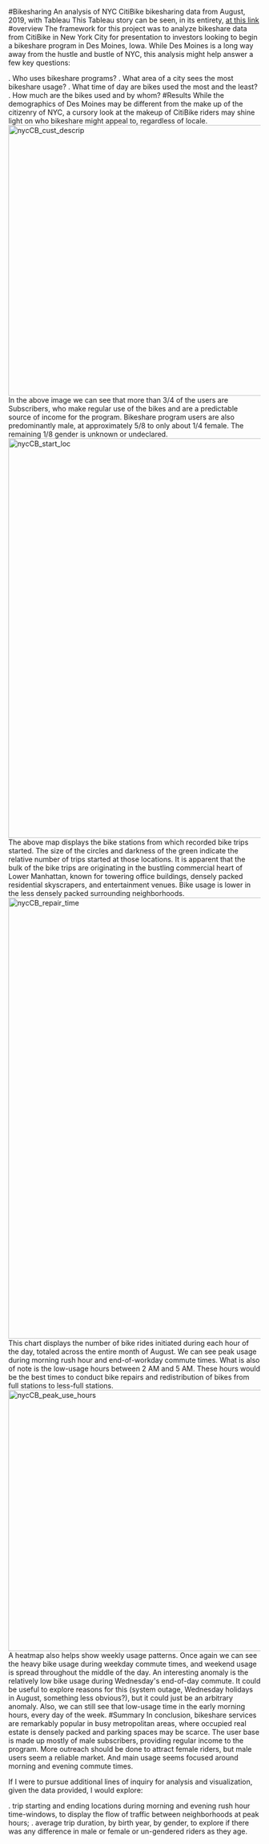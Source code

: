 #Bikesharing
  An analysis of NYC CitiBike bikesharing data from August, 2019, with Tableau
This Tableau story can be seen, in its entirety, [at this link](https://public.tableau.com/views/NYCCitiBikeAnalysischallenge_16492957034750/CustomerDescription?:language=en-US&publish=yes&:display_count=n&:origin=viz_share_link)
#overview
  The framework for this project was to analyze bikeshare data from CitiBike in New York City for presentation to investors looking to begin a bikeshare program in Des Moines, Iowa. While Des Moines is a long way away from the hustle and bustle of NYC, this analysis might help answer a few key questions:

  . Who uses bikeshare programs?
  . What area of a city sees the most bikeshare usage?
  . What time of day are bikes used the most and the least?
  . How much are the bikes used and by whom?
#Results
    While the demographics of Des Moines may be different from the make up of the citizenry of NYC, a cursory look at the makeup of CitiBike riders may shine light on who bikeshare might appeal to, regardless of locale.
    <img width="540" alt="nycCB_cust_descrip" src="https://user-images.githubusercontent.com/96033992/162105239-a8843288-e777-4e70-8ee2-542c0affe534.png">
    In the above image we can see that more than 3/4 of the users are Subscribers, who make regular use of the bikes and are a predictable source of income for the program. Bikeshare program users are also predominantly male, at approximately 5/8 to only about 1/4 female. The remaining 1/8 gender is unknown or undeclared.
    <img width="797" alt="nycCB_start_loc" src="https://user-images.githubusercontent.com/96033992/162105298-6391f267-7bda-4129-9a6d-15b277816f6a.png">
    The above map displays the bike stations from which recorded bike trips started. The size of the circles and darkness of the green indicate the relative number of trips started at those locations. It is apparent that the bulk of the bike trips are originating in the bustling commercial heart of Lower Manhattan, known for towering office buildings, densely packed residential skyscrapers, and entertainment venues. Bike usage is lower in the less densely packed surrounding neighborhoods.
    <img width="880" alt="nycCB_repair_time" src="https://user-images.githubusercontent.com/96033992/162105415-2faaeb99-0e80-4545-be60-2d9d4cb9da7d.png">
    This chart displays the number of bike rides initiated during each hour of the day, totaled across the entire month of August. We can see peak usage during morning rush hour and end-of-workday commute times. What is also of note is the low-usage hours between 2 AM and 5 AM. These hours would be the best times to conduct bike repairs and redistribution of bikes from full stations to less-full stations.
    <img width="521" alt="nycCB_peak_use_hours" src="https://user-images.githubusercontent.com/96033992/162105478-79b9c579-5442-4026-a746-c67b943bf186.png">
    A heatmap also helps show weekly usage patterns. Once again we can see the heavy bike usage during weekday commute times, and weekend usage is spread throughout the middle of the day. An interesting anomaly is the relatively low bike usage during Wednesday's end-of-day commute. It could be useful to explore reasons for this (system outage, Wednesday holidays in August, something less obvious?), but it could just be an arbitrary anomaly. Also, we can still see that low-usage time in the early morning hours, every day of the week.
#Summary
    In conclusion, bikeshare services are remarkably popular in busy metropolitan areas, where occupied real estate is densely packed and parking spaces may be scarce. The user base is made up mostly of male subscribers, providing regular income to the program. More outreach should be done to attract female riders, but male users seem a reliable market. And main usage seems focused around morning and evening commute times.

If I were to pursue additional lines of inquiry for analysis and visualization, given the data provided, I would explore:

  . trip starting and ending locations during morning and evening rush hour time-windows, to display the flow of traffic between neighborhoods at peak hours;
  . average trip duration, by birth year, by gender, to explore if there was any difference in male or female or un-gendered riders as they age.
